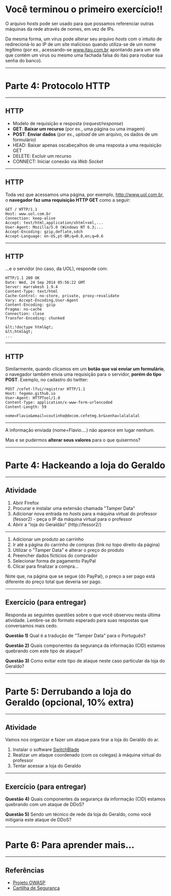 # Você terminou o primeiro exercício!!

O arquivo _hosts_ pode ser usado para
que possamos referenciar outras máquinas da rede através de nomes, em vez de
IPs.

Da mesma forma, um vírus pode alterar seu arquivo _hosts_ com o intuito de
redirecioná-lo ao IP de um site malicioso quando utiliza-se de um nome legítimo
(por ex., acessando-se www.itau.com.br apontando para um site que contém um
vírus ou mesmo uma fachada falsa do itaú para roubar sua senha do banco).

---
# Parte 4: Protocolo HTTP
---
## HTTP

- Modelo de requisição e resposta (_request/response_)
- **GET**: **Baixar um recurso** (por ex., uma página ou uma imagem)
- **POST**: **Enviar dados** (por ex., _upload_ de um arquivo, os dados de um
  formulário)
- HEAD: Baixar apenas oscabeçalhos de uma resposta a uma requisição GET
- DELETE: Excluir um recurso
- CONNECT: Iniciar conexão via _Web Socket_

---
## HTTP

Toda vez que acessamos uma página, por exemplo, http://www.uol.com.br, o
**navegador faz uma requisição HTTP GET** como a seguir:

```
GET / HTTP/1.1
Host: www.uol.com.br
Connection: keep-alive
Accept: text/html,application/xhtml+xml,...
User-Agent: Mozilla/5.0 (Windows NT 6.3;...
Accept-Encoding: gzip,deflate,sdch
Accept-Language: en-US,pt-BR;q=0.8,en;q=0.6
```

---
## HTTP

...e o servidor (no caso, da UOL), responde com:

```
HTTP/1.1 200 OK
Date: Wed, 24 Sep 2014 05:56:22 GMT
Server: marrakesh 1.9.4
Content-Type: text/html
Cache-Control: no-store, private, proxy-revalidate
Vary: Accept-Encoding,User-Agent
Content-Encoding: gzip
Pragma: no-cache
Connection: close
Transfer-Encoding: chunked

&lt;!doctype html&gt;
&lt;html&gt;
...
```

---
## HTTP

Similarmente, quando clicamos em um **botão que vai enviar um formulário**,
o navegador também envia uma requisição para o servidor, **porém do tipo POST**.
Exemplo, no cadastro do twitter:

```
POST /cefet-lfui/registrar HTTP/1.1
Host: fegemo.github.io
User-Agent: HTTPTool/1.0
Content-Type: application/x-www-form-urlencoded
Content-Length: 59

nome=Flavio&email=coutinho@decom.cefetmg.br&senha=lalalalal
```

---
A informação enviada (nome=Flavio....) não aparece em lugar nenhum.

Mas e se pudermos **alterar seus valores** para o que quisermos?

---
# Parte 4: Hackeando a loja do Geraldo
---
## Atividade

1. Abrir Firefox
1. Procurar e instalar uma extensão chamada "Tamper Data"
1. Adicionar nova entrada no _hosts_ para a máquina virtual do professor
   (fessor2) - peça o IP da máquina virtual para o professor
1. Abrir a "loja do Geraldão" (http://fessor2/)

---
1. Adicionar um produto ao carrinho
1. Ir até a página do carrinho de compras (link no topo direito da página)
1. Utilizar o "Tamper Data" e alterar o preço do produto
1. Preencher dados fictícios do comprador
1. Selecionar forma de pagamento PayPal
1. Clicar para finalizar a compra...


Note que, na página que se segue (do PayPal), o preço a ser pago está diferente
do preço total que deveria ser pago.

---
## Exercício (para entregar)

Responda as seguintes questões sobre o que você observou nesta última atividade.
Lembre-se do formato esperado para suas respostas que conversamos mais cedo.

**Questão 1)** Qual é a tradução de "Tamper Data" para o Português?

**Questão 2)** Quais componentes da segurança da informação (CID) estamos quebrando
com este tipo de ataque?

**Questão 3)** Como evitar este tipo de ataque neste caso particular da loja do
Geraldo?

---
# Parte 5: Derrubando a loja do Geraldo (opcional, 10% extra)
---
## Atividade

Vamos nos organizar e fazer um ataque para tirar a loja do Geraldo do ar.

1. Instalar o software [SwitchBlade](http://www.proactiverisk.com/HttpDosTool4.0.zip?attredirects=0)
1. Realizar um ataque coordenado (com os colegas) à máquina virtual do professor
1. Tentar acessar a loja do Geraldo

---
## Exercício (para entregar)

**Questão 4)** Quais componentes da segurança da informação (CID) estamos quebrando
com um ataque de DDoS?

**Questão 5)** Sendo um técnico de rede da loja do Geraldo, como você mitigaria
este ataque de DDoS?

---
# Parte 6: Para aprender mais...
---
## Referências

- [Projeto OWASP](https://www.owasp.org/index.php/Main_Page)
- [Cartilha de Segurança](http://cartilha.cert.br/)
